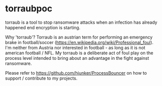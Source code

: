 # torraubpoc

torraub is a tool to stop ransomware attacks when an infection has already happened end encryption is starting.

Why 'torraub'?
Torraub is an austrian term for performing an emergency brake in football/soccer (https://en.wikipedia.org/wiki/Professional_foul).
I'm neither from Austria nor interested in football - as long as it is not american football / NFL. 
My torraub is a deliberate act of foul play on the process level intended to bring about an advantage in the fight against ransomware.

Please refer to https://github.com/hjunker/ProcessBouncer on how to support / contribute to my projects.

